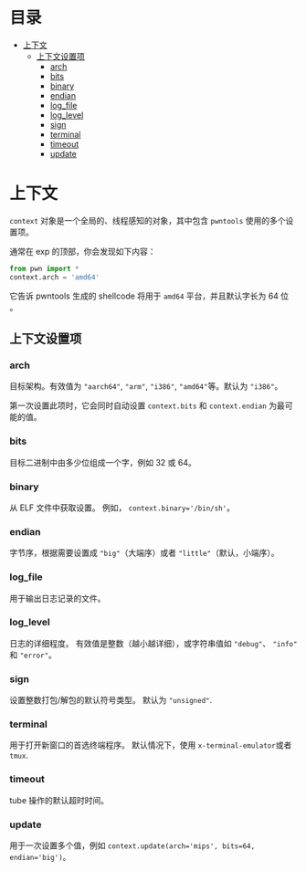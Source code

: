 目录
=================

  * [上下文](#context)
    * [上下文设置项](#上下文设置项)
      * [arch](#arch)
      * [bits](#bits)
      * [binary](#binary)
      * [endian](#endian)
      * [log_file](#log_file)
      * [log_level](#log_level)
      * [sign](#sign)
      * [terminal](#terminal)
      * [timeout](#timeout)
      * [update](#update)

# 上下文

 `context` 对象是一个全局的、线程感知的对象，其中包含 `pwntools` 使用的多个设置项。 

通常在 exp 的顶部，你会发现如下内容： 

```py
from pwn import *
context.arch = 'amd64'
```

它告诉 pwntools 生成的 shellcode 将用于 `amd64` 平台，并且默认字长为 64 位 。

## 上下文设置项

### arch

目标架构。有效值为 `"aarch64"`,  `"arm"`,  `"i386"`,  `"amd64"`等。默认为 `"i386"`。

第一次设置此项时，它会同时自动设置 `context.bits` 和 `context.endian` 为最可能的值。 

### bits

目标二进制中由多少位组成一个字，例如 32 或 64。 

### binary

从 ELF 文件中获取设置。 例如， `context.binary='/bin/sh'`。

### endian

字节序，根据需要设置成 `"big"`（大端序）或者 `"little"`（默认，小端序）。 

### log_file

用于输出日志记录的文件。 

### log_level

日志的详细程度。  有效值是整数（越小越详细），或字符串值如 `"debug"`、 `"info"` 和 `"error"`。

### sign

设置整数打包/解包的默认符号类型。 默认为 `"unsigned"`. 

### terminal

用于打开新窗口的首选终端程序。  默认情况下，使用 `x-terminal-emulator`或者 `tmux`. 

### timeout

tube 操作的默认超时时间。 

### update

用于一次设置多个值，例如 `context.update(arch='mips', bits=64, endian='big')`。
